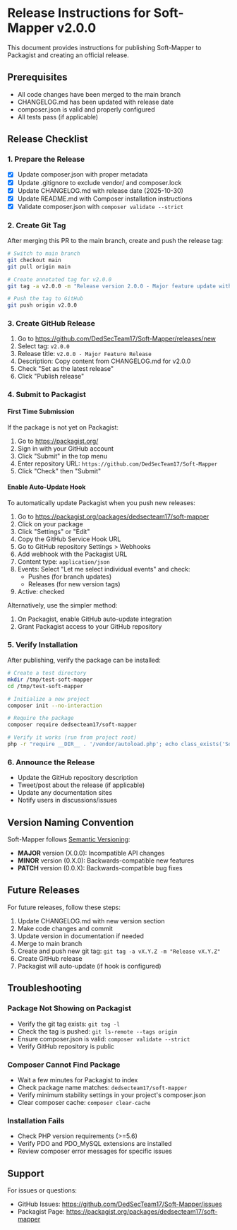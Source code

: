 # Release Instructions for Soft-Mapper v2.0.0

This document provides instructions for publishing Soft-Mapper to Packagist and creating an official release.

## Prerequisites

- All code changes have been merged to the main branch
- CHANGELOG.md has been updated with release date
- composer.json is valid and properly configured
- All tests pass (if applicable)

## Release Checklist

### 1. Prepare the Release

- [x] Update composer.json with proper metadata
- [x] Update .gitignore to exclude vendor/ and composer.lock
- [x] Update CHANGELOG.md with release date (2025-10-30)
- [x] Update README.md with Composer installation instructions
- [x] Validate composer.json with `composer validate --strict`

### 2. Create Git Tag

After merging this PR to the main branch, create and push the release tag:

```bash
# Switch to main branch
git checkout main
git pull origin main

# Create annotated tag for v2.0.0
git tag -a v2.0.0 -m "Release version 2.0.0 - Major feature update with ORM relationships"

# Push the tag to GitHub
git push origin v2.0.0
```

### 3. Create GitHub Release

1. Go to https://github.com/DedSecTeam17/Soft-Mapper/releases/new
2. Select tag: `v2.0.0`
3. Release title: `v2.0.0 - Major Feature Release`
4. Description: Copy content from CHANGELOG.md for v2.0.0
5. Check "Set as the latest release"
6. Click "Publish release"

### 4. Submit to Packagist

#### First Time Submission

If the package is not yet on Packagist:

1. Go to https://packagist.org/
2. Sign in with your GitHub account
3. Click "Submit" in the top menu
4. Enter repository URL: `https://github.com/DedSecTeam17/Soft-Mapper`
5. Click "Check" then "Submit"

#### Enable Auto-Update Hook

To automatically update Packagist when you push new releases:

1. Go to https://packagist.org/packages/dedsecteam17/soft-mapper
2. Click on your package
3. Click "Settings" or "Edit"
4. Copy the GitHub Service Hook URL
5. Go to GitHub repository Settings > Webhooks
6. Add webhook with the Packagist URL
7. Content type: `application/json`
8. Events: Select "Let me select individual events" and check:
   - Pushes (for branch updates)
   - Releases (for new version tags)
9. Active: checked

Alternatively, use the simpler method:
1. On Packagist, enable GitHub auto-update integration
2. Grant Packagist access to your GitHub repository

### 5. Verify Installation

After publishing, verify the package can be installed:

```bash
# Create a test directory
mkdir /tmp/test-soft-mapper
cd /tmp/test-soft-mapper

# Initialize a new project
composer init --no-interaction

# Require the package
composer require dedsecteam17/soft-mapper

# Verify it works (run from project root)
php -r "require __DIR__ . '/vendor/autoload.php'; echo class_exists('SoftMapper') ? 'Success!' : 'Failed!';"
```

### 6. Announce the Release

- Update the GitHub repository description
- Tweet/post about the release (if applicable)
- Update any documentation sites
- Notify users in discussions/issues

## Version Naming Convention

Soft-Mapper follows [Semantic Versioning](https://semver.org/):

- **MAJOR** version (X.0.0): Incompatible API changes
- **MINOR** version (0.X.0): Backwards-compatible new features
- **PATCH** version (0.0.X): Backwards-compatible bug fixes

## Future Releases

For future releases, follow these steps:

1. Update CHANGELOG.md with new version section
2. Make code changes and commit
3. Update version in documentation if needed
4. Merge to main branch
5. Create and push new git tag: `git tag -a vX.Y.Z -m "Release vX.Y.Z"`
6. Create GitHub release
7. Packagist will auto-update (if hook is configured)

## Troubleshooting

### Package Not Showing on Packagist

- Verify the git tag exists: `git tag -l`
- Check the tag is pushed: `git ls-remote --tags origin`
- Ensure composer.json is valid: `composer validate --strict`
- Verify GitHub repository is public

### Composer Cannot Find Package

- Wait a few minutes for Packagist to index
- Check package name matches: `dedsecteam17/soft-mapper`
- Verify minimum stability settings in your project's composer.json
- Clear composer cache: `composer clear-cache`

### Installation Fails

- Check PHP version requirements (>=5.6)
- Verify PDO and PDO_MySQL extensions are installed
- Review composer error messages for specific issues

## Support

For issues or questions:
- GitHub Issues: https://github.com/DedSecTeam17/Soft-Mapper/issues
- Packagist Page: https://packagist.org/packages/dedsecteam17/soft-mapper
